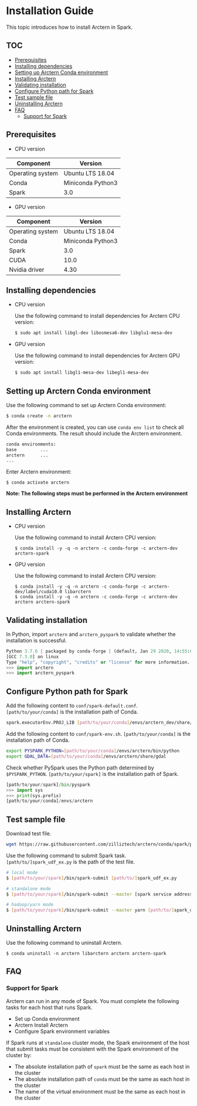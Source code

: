 # Installation Guide

This topic introduces how to install Arctern in Spark.

## TOC

<!-- TOC -->
- [Prerequisites](#prerequisites)
- [Installing dependencies](#installing-dependencies)
- [Setting up Arctern Conda environment](#setting-up-arctern-conda-environment)
- [Installing Arctern](#installing-arctern)
- [Validating installation](#validating-installation)
- [Configure Python path for Spark](#configure-python-path-for-spark)
- [Test sample file](#test-sample-file)
- [Uninstalling Arctern](#uninstalling-arctern)
- [FAQ](#faq)
    - [Support for Spark](#support-for-spark)
<!-- /TOC -->

## Prerequisites

- CPU version

| Component     | Version              |
| -------- | ----------------- |
| Operating system | Ubuntu LTS 18.04  |
| Conda    | Miniconda Python3 |
| Spark    | 3.0               |

- GPU version

| Component          | Version              |
| ------------- | ----------------- |
| Operating system     | Ubuntu LTS 18.04  |
| Conda         | Miniconda Python3 |
| Spark         | 3.0               |
| CUDA          | 10.0              |
| Nvidia driver | 4.30              |

## Installing dependencies

- CPU version

  Use the following command to install dependencies for Arctern CPU version:

    ```bash
    $ sudo apt install libgl-dev libosmesa6-dev libglu1-mesa-dev
    ```

- GPU version

    Use the following command to install dependencies for Arctern GPU version:

    ```bash
    $ sudo apt install libgl1-mesa-dev libegl1-mesa-dev
    ```

## Setting up Arctern Conda environment

Use the following command to set up Arctern Conda environment:

```bash
$ conda create -n arctern
```

After the environment is created, you can use `conda env list` to check all Conda environments. The result should include the Arctern environment.

```bash
conda environments:
base         ...
arctern      ...
...
```

Enter Arctern environment:

```
$ conda activate arctern
```

**Note: The following steps must be performed in the Arctern environment**

## Installing Arctern

- CPU version

  Use the following command to install Arctern CPU version:

    ```shell
    $ conda install -y -q -n arctern -c conda-forge -c arctern-dev arctern-spark
    ```

- GPU version

  Use the following command to install Arctern CPU version:

    ```shell
    $ conda install -y -q -n arctern -c conda-forge -c arctern-dev/label/cuda10.0 libarctern
    $ conda install -y -q -n arctern -c conda-forge -c arctern-dev arctern arctern-spark
    ```

## Validating installation

In Python, import `arctern` and `arctern_pyspark` to validate whether the installation is successful.

```python
Python 3.7.6 | packaged by conda-forge | (default, Jan 29 2020, 14:55:04)
[GCC 7.3.0] on linux
Type "help", "copyright", "credits" or "license" for more information.
>>> import arctern
>>> import arctern_pyspark
```

## Configure Python path for Spark

Add the following content to `conf/spark-default.conf`. `[path/to/your/conda]` is the installation path of Conda.

```bash
spark.executorEnv.PROJ_LIB [path/to/your/conda]/envs/arctern_dev/share/proj
```

Add the following content to `conf/spark-env.sh`. `[path/to/your/conda]` is the installation path of Conda.

```bash
export PYSPARK_PYTHON=[path/to/your/conda]/envs/arctern/bin/python
export GDAL_DATA=[path/to/your/conda]/envs/arctern/share/gdal
```

Check whether PySpark uses the Python path determined by `$PYSPARK_PYTHON`. `[path/to/your/spark]` is the installation path of Spark.

```python
[path/to/your/spark]/bin/pyspark
>>> import sys
>>> print(sys.prefix)
[path/to/your/conda]/envs/arctern
```

## Test sample file

Download test file.

```bash
wget https://raw.githubusercontent.com/zilliztech/arctern/conda/spark/pyspark/examples/gis/spark_udf_ex.py
```

Use the following command to submit Spark task. `[path/to/]spark_udf_ex.py` is the path of the test file.

```bash
# local mode
$ [path/to/your/spark]/bin/spark-submit [path/to/]spark_udf_ex.py

# standalone mode
$ [path/to/your/spark]/bin/spark-submit --master [spark service address] [path/to/]spark_udf_ex.py

# hadoop/yarn mode
$ [path/to/your/spark]/bin/spark-submit --master yarn [path/to/]spark_udf_ex.py
```

## Uninstalling Arctern

Use the following command to uninstall Arctern.

```shell
$ conda uninstall -n arctern libarctern arctern arctern-spark
```

## FAQ

### Support for Spark

Arctern can run in any mode of Spark. You must complete the following tasks for each host that runs Spark.

- Set up Conda environment
- Arctern Install Arctern
- Configure Spark environment variables

If Spark runs at `standalone` cluster mode, the Spark environment of the host that submit tasks must be consistent with the Spark environment of the cluster by:

- The absolute installation path of `spark` must be the same as each host in the cluster
- The absolute installation path of `conda` must be the same as each host in the cluster
- The name of the virtual environment must be the same as each host in the cluster
